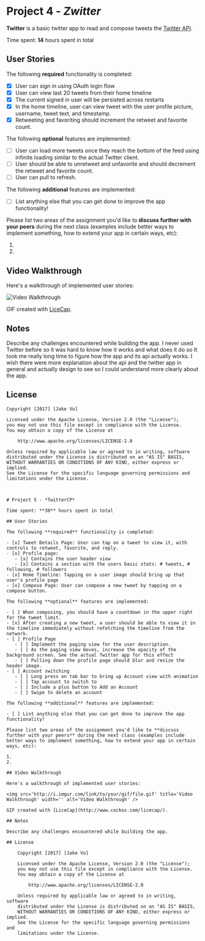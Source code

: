 # Project 4 - *Zwitter*

**Twitter** is a basic twitter app to read and compose tweets the [Twitter API](https://apps.twitter.com/).

Time spent: **14** hours spent in total

## User Stories

The following **required** functionality is completed:

- [x] User can sign in using OAuth login flow
- [x] User can view last 20 tweets from their home timeline
- [x] The current signed in user will be persisted across restarts
- [x] In the home timeline, user can view tweet with the user profile picture, username, tweet text, and timestamp.
- [x] Retweeting and favoriting should increment the retweet and favorite count.

The following **optional** features are implemented:

- [ ] User can load more tweets once they reach the bottom of the feed using infinite loading similar to the actual Twitter client.
- [ ] User should be able to unretweet and unfavorite and should decrement the retweet and favorite count.
- [ ] User can pull to refresh.

The following **additional** features are implemented:

- [ ] List anything else that you can get done to improve the app functionality!

Please list two areas of the assignment you'd like to **discuss further with your peers** during the next class (examples include better ways to implement something, how to extend your app in certain ways, etc):

1.
2.

## Video Walkthrough

Here's a walkthrough of implemented user stories:

<img src='http://i.imgur.com/1xijxUz.gif' title='Video Walkthrough' width='' alt='Video Walkthrough' />

GIF created with [LiceCap](http://www.cockos.com/licecap/).

## Notes

Describe any challenges encountered while building the app.
 I never used Twitter before so it was hard to know how it works and what does it do so It took me really long time to figure how the app and its api actually works. I wish there were more explanation about the api and the twitter app in general and actually design to see so I could understand more clearly about the app.

## License

    Copyright [2017] [Jake Vo]

    Licensed under the Apache License, Version 2.0 (the "License");
    you may not use this file except in compliance with the License.
    You may obtain a copy of the License at

        http://www.apache.org/licenses/LICENSE-2.0

    Unless required by applicable law or agreed to in writing, software
    distributed under the License is distributed on an "AS IS" BASIS,
    WITHOUT WARRANTIES OR CONDITIONS OF ANY KIND, either express or implied.
    See the License for the specific language governing permissions and
    limitations under the License.



    # Project 5 - *TwitterCP*

    Time spent: **30** hours spent in total

    ## User Stories

    The following **required** functionality is completed:

    - [x] Tweet Details Page: User can tap on a tweet to view it, with controls to retweet, favorite, and reply.
    - [x] Profile page:
       - [x] Contains the user header view
       - [x] Contains a section with the users basic stats: # tweets, # following, # followers
    - [x] Home Timeline: Tapping on a user image should bring up that user's profile page
    - [x] Compose Page: User can compose a new tweet by tapping on a compose button.

    The following **optional** features are implemented:

    - [ ] When composing, you should have a countdown in the upper right for the tweet limit.
    - [x] After creating a new tweet, a user should be able to view it in the timeline immediately without refetching the timeline from the network.
    - [ ] Profile Page
       - [ ] Implement the paging view for the user description.
       - [ ] As the paging view moves, increase the opacity of the background screen. See the actual Twitter app for this effect
       - [ ] Pulling down the profile page should blur and resize the header image.
    - [ ] Account switching
       - [ ] Long press on tab bar to bring up Account view with animation
       - [ ] Tap account to switch to
       - [ ] Include a plus button to Add an Account
       - [ ] Swipe to delete an account

    The following **additional** features are implemented:

    - [ ] List anything else that you can get done to improve the app functionality!

    Please list two areas of the assignment you'd like to **discuss further with your peers** during the next class (examples include better ways to implement something, how to extend your app in certain ways, etc):

    1. 
    2.

    ## Video Walkthrough

    Here's a walkthrough of implemented user stories:

    <img src='http://i.imgur.com/link/to/your/gif/file.gif' title='Video Walkthrough' width='' alt='Video Walkthrough' />

    GIF created with [LiceCap](http://www.cockos.com/licecap/).

    ## Notes

    Describe any challenges encountered while building the app.

    ## License

        Copyright [2017] [Jake Vo]

        Licensed under the Apache License, Version 2.0 (the "License");
        you may not use this file except in compliance with the License.
        You may obtain a copy of the License at

            http://www.apache.org/licenses/LICENSE-2.0

        Unless required by applicable law or agreed to in writing, software
        distributed under the License is distributed on an "AS IS" BASIS,
        WITHOUT WARRANTIES OR CONDITIONS OF ANY KIND, either express or implied.
        See the License for the specific language governing permissions and
        limitations under the License.

